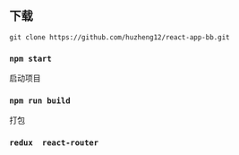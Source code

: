 

##  下载

` git clone https://github.com/huzheng12/react-app-bb.git `

### `npm start`

启动项目

### `npm run build`

打包

### `redux  react-router  `


